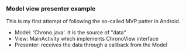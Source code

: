 ### Model view presenter example

This is my first attempt of following the so-called MVP patter in Android.
+ Model: 'Chrono.java'. It is the source of "data"
+ View: MainActivity which implements ChronoView interface
+ Presenter: receives the data through a callback from the Model